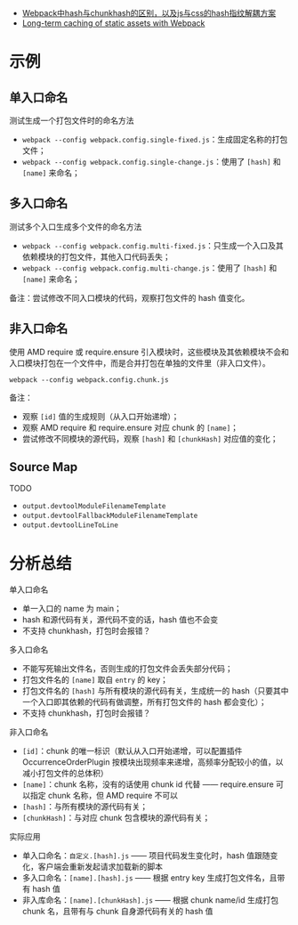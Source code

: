 - [Webpack中hash与chunkhash的区别，以及js与css的hash指纹解耦方案](https://www.cnblogs.com/ihardcoder/p/5623411.html)
- [Long-term caching of static assets with Webpack](https://codeburst.io/long-term-caching-of-static-assets-with-webpack-1ecb139adb95)

# 示例
## 单入口命名
测试生成一个打包文件时的命名方法

- `webpack --config webpack.config.single-fixed.js`：生成固定名称的打包文件；
- `webpack --config webpack.config.single-change.js`：使用了 `[hash]` 和 `[name]` 来命名；

## 多入口命名
测试多个入口生成多个文件的命名方法

- `webpack --config webpack.config.multi-fixed.js`：只生成一个入口及其依赖模块的打包文件，其他入口代码丢失；
- `webpack --config webpack.config.multi-change.js`：使用了 `[hash]` 和 `[name]` 来命名；

备注：尝试修改不同入口模块的代码，观察打包文件的 hash 值变化。

## 非入口命名
使用 AMD require 或 require.ensure 引入模块时，这些模块及其依赖模块不会和入口模块打包在一个文件中，而是合并打包在单独的文件里（非入口文件）。

`webpack --config webpack.config.chunk.js`

备注：

- 观察 `[id]` 值的生成规则（从入口开始递增）； 
- 观察 AMD require 和 require.ensure 对应 chunk 的 `[name]`；
- 尝试修改不同模块的源代码，观察 `[hash]` 和 `[chunkHash]` 对应值的变化；

## Source Map
TODO

- `output.devtoolModuleFilenameTemplate`
- `output.devtoolFallbackModuleFilenameTemplate`
- `output.devtoolLineToLine`


# 分析总结
单入口命名

- 单一入口的 name 为 main；
- hash 和源代码有关，源代码不变的话，hash 值也不会变
- 不支持 chunkhash，打包时会报错？

多入口命名

- 不能写死输出文件名，否则生成的打包文件会丢失部分代码；
- 打包文件名的 `[name]` 取自 `entry` 的 key；
- 打包文件名的 `[hash]` 与所有模块的源代码有关，生成统一的 hash（只要其中一个入口即其依赖的代码有做调整，所有打包文件的 hash 都会变化）；
- 不支持 chunkhash，打包时会报错？

非入口命名

- `[id]`：chunk 的唯一标识（默认从入口开始递增，可以配置插件 OccurrenceOrderPlugin 按模块出现频率来递增，高频率分配较小的值，以减小打包文件的总体积）
- `[name]`：chunk 名称，没有的话使用 chunk id 代替 —— require.ensure 可以指定 chunk 名称，但 AMD require 不可以
- `[hash]`：与所有模块的源代码有关；
- `[chunkHash]`：与对应 chunk 包含模块的源代码有关；

实际应用

- 单入口命名：`自定义.[hash].js` —— 项目代码发生变化时，hash 值跟随变化，客户端会重新发起请求加载新的脚本
- 多入口命名：`[name].[hash].js` —— 根据 entry key 生成打包文件名，且带有 hash 值
- 非入库命名：`[name].[chunkHash].js` —— 根据 chunk name/id 生成打包 chunk 名，且带有与 chunk 自身源代码有关的 hash 值
